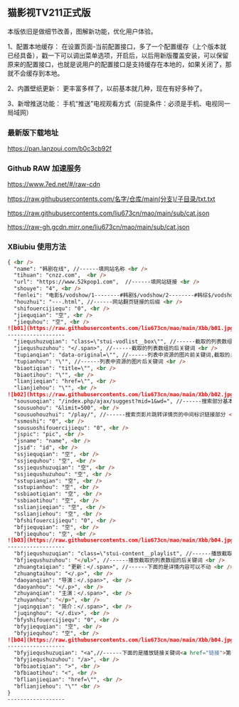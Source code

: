 ## 猫影视TV211正式版

本版依旧是做细节改善，图解新功能，优化用户体验。

1、配置本地缓存：
在设置页面-当前配置接口，多了一个配置缓存（上个版本就已经具备），戳一下可以调出菜单选项，开启后，以后用新版覆盖安装，可以保留原来的配置接口，也就是说用户的配置接口是支持缓存在本地的，如果关闭了，那就不会缓存到本地。

2、内置壁纸更新：
更丰富多样了，以前基本就几种，现在有好多种了。

3、新增推送功能：
手机“推送”电视观看方式（前提条件：必须是手机、电视同一局域网）

### 最新版下载地址

https://pan.lanzoui.com/b0c3cb92f

### Github RAW 加速服务
https://www.7ed.net/#/raw-cdn

https://raw.githubusercontents.com/名字/仓库/main(分支)/子目录/txt.txt

https://raw.githubusercontents.com/liu673cn/mao/main/sub/cat.json

https://raw-gh.gcdn.mirr.one/liu673cn/mao/main/sub/cat.json

### XBiubiu 使用方法
```markdown
{ <br />
  "name": "韩剧在线", //------填网站名称 <br />
  "tihuan": "cnzz.com",  <br />
  "url": "https://www.52kpop1.com",  //------填网站链接 <br />
  "shouye": "4", <br />
  "fenlei": "电影$/vodshow/1--------#韩剧$/vodshow/2--------#韩综$/vodshow/3--------#最新推荐$/vodshow/4--------", //------网站列表的分类 <br />
  "houzhui": "---.html", //------网站翻页链接的后缀 <br />
  "shifouercijiequ": "0", <br />
  "jiequqian": "空", <br />
  "jiequhou": "空", <br />
![b01](https://raw.githubusercontents.com/liu673cn/mao/main/Xbb/b01.jpg) <br />
------------------
  "jiequshuzuqian": "class=\"stui-vodlist__box\"", //------截取的列表数组的前关键词,截取的关键词有 " 的用 \ 进行转义 <br />
  "jiequshuzuhou": "</.span>", //------截取的列表数组的后关键词 <br />
  "tupianqian": "data-original=\"", //------列表中资源的图片前关键词,截取的关键词有 " 的用 \ 进行转义 <br />
  "tupianhou": "\"", //------列表中资源的图片后关键词 <br />
  "biaotiqian": "title=\"", <br />
  "biaotihou": "\"", <br />
  "lianjieqian": "href=\"", <br />
  "lianjiehou": "\"", <br />
![b02](https://raw.githubusercontents.com/liu673cn/mao/main/Xbb/b02.jpg) <br />
  "sousuoqian": "/index.php/ajax/suggest?mid=1&wd=", //------搜索部分基本不用动，现在网站基本都是苹果CMS，所有搜索是固定的。 <br />
  "sousuohou": "&limit=500", <br />
  "sousuohouzhui": "/play/", //------搜索页影片跳转详情页的中间标识链接部分 <br />
  "ssmoshi": "0", <br />
  "sousuoshifouercijiequ": "0", <br />
  "jspic": "pic", <br />
  "jsname": "name", <br />
  "jsid": "id", <br />
  "ssjiequqian": "空", <br />
  "ssjiequhou": "空", <br />
  "ssjiequshuzuqian": "空", <br />
  "ssjiequshuzuhou": "空", <br />
  "sstupianqian": "空", <br />
  "sstupianhou": "空", <br />
  "ssbiaotiqian": "空", <br />
  "ssbiaotihou": "空", <br />
  "sslianjieqian": "空", <br />
  "sslianjiehou": "空", <br />
  "bfshifouercijiequ": "0", <br />
  "bfjiequqian": "空", <br />
  "bfjiequhou": "空", <br />
![b03](https://raw.githubusercontents.com/liu673cn/mao/main/Xbb/b04.jpg) <br />
------------------
  "bfjiequshuzuqian": "class=\"stui-content__playlist", //------播放截取的列表数组的前关键词 <br />
  "bfjiequshuzuhou": "</ul>", //------播放截取的列表数组的后关键词 <br />
  "zhuangtaiqian": "更新：</.span>", //------下面的是详情内容可以不动 <br />
  "zhuangtaihou": "</.p>", <br />
  "daoyanqian": "导演：</.span>", <br />
  "daoyanhou": "</.p>", <br />
  "zhuyanqian": "主演：</.span>", <br />
  "zhuyanhou": "</p>", <br />
  "juqingqian": "简介：</.span>", <br />
  "juqinghou": "</.div>", <br />
  "bfyshifouercijiequ": "0", <br />
  "bfyjiequqian": "空", <br />
  "bfyjiequhou": "空", <br />
![b04](https://raw.githubusercontents.com/liu673cn/mao/main/Xbb/b04.jpg) <br /> <br />
------------------ 
  "bfyjiequshuzuqian": "<a",//------下面的是播放链接关键词<a href="链接">第一集</a> <br />
  "bfyjiequshuzuhou": "/a>", <br />
  "bfbiaotiqian": ">", <br />
  "bfbiaotihou": "<", <br />
  "bflianjieqian": "href=\"", <br />
  "bflianjiehou": "\"" <br />
} 
------------------
